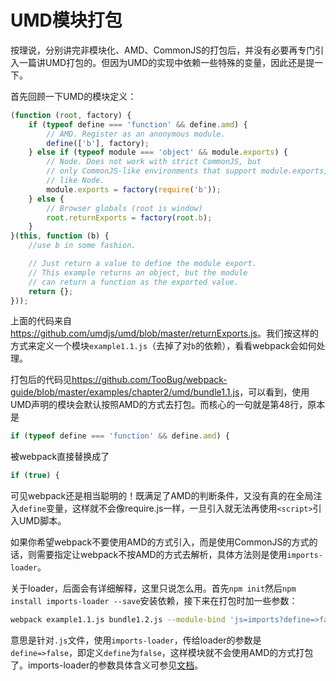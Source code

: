 # UMD模块打包

按理说，分别讲完非模块化、AMD、CommonJS的打包后，并没有必要再专门引入一篇讲UMD打包的。但因为UMD的实现中依赖一些特殊的变量，因此还是提一下。

首先回顾一下UMD的模块定义：

```javascript
(function (root, factory) {
    if (typeof define === 'function' && define.amd) {
        // AMD. Register as an anonymous module.
        define(['b'], factory);
    } else if (typeof module === 'object' && module.exports) {
        // Node. Does not work with strict CommonJS, but
        // only CommonJS-like environments that support module.exports,
        // like Node.
        module.exports = factory(require('b'));
    } else {
        // Browser globals (root is window)
        root.returnExports = factory(root.b);
    }
}(this, function (b) {
    //use b in some fashion.

    // Just return a value to define the module export.
    // This example returns an object, but the module
    // can return a function as the exported value.
    return {};
}));
```

上面的代码来自<https://github.com/umdjs/umd/blob/master/returnExports.js>。我们按这样的方式来定义一个模块`example1.1.js`（去掉了对`b`的依赖），看看webpack会如何处理。

打包后的代码见<https://github.com/TooBug/webpack-guide/blob/master/examples/chapter2/umd/bundle1.1.js>，可以看到，使用UMD声明的模块会默认按照AMD的方式去打包。而核心的一句就是第48行，原本是

```javascript
if (typeof define === 'function' && define.amd) {
```

被webpack直接替换成了
```javascript
if (true) {
```

可见webpack还是相当聪明的！既满足了AMD的判断条件，又没有真的在全局注入`define`变量，这样就不会像require.js一样，一旦引入就无法再使用`<script>`引入UMD脚本。

如果你希望webpack不要使用AMD的方式引入，而是使用CommonJS的方式的话，则需要指定让webpack不按AMD的方式去解析，具体方法则是使用`imports-loader`。

关于loader，后面会有详细解释，这里只说怎么用。首先`npm init`然后`npm install imports-loader --save`安装依赖，接下来在打包时加一些参数：

```sh
webpack example1.1.js bundle1.2.js --module-bind 'js=imports?define=>false' 
```

意思是针对`.js`文件，使用`imports-loader`，传给loader的参数是`define=>false`，即定义`define`为`false`，这样模块就不会使用AMD的方式打包了。imports-loader的参数具体含义可参见[文档](https://github.com/webpack/imports-loader)。


